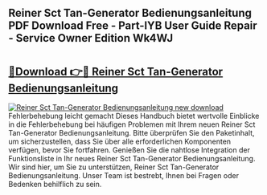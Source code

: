 ## Reiner Sct Tan-Generator Bedienungsanleitung PDF Download Free - Part-lYB User Guide Repair - Service Owner Edition Wk4WJ

# <h2><a href="http://df1x46.blite.top/?on=Reiner+Sct+Tan-Generator+Bedienungsanleitung">🔗Download 👉🔴 Reiner Sct Tan-Generator Bedienungsanleitung</a></h2>

[![Reiner Sct Tan-Generator Bedienungsanleitung new download](https://i.imgur.com/lujVjoI.png)](http://df1x46.blite.top/?on=Reiner+Sct+Tan-Generator+Bedienungsanleitung)
Fehlerbehebung leicht gemacht Dieses Handbuch bietet wertvolle Einblicke in die Fehlerbehebung bei häufigen Problemen mit Ihrem neuen Reiner Sct Tan-Generator Bedienungsanleitung. Bitte überprüfen Sie den Paketinhalt, um sicherzustellen, dass Sie über alle erforderlichen Komponenten verfügen, bevor Sie fortfahren. Genießen Sie die nahtlose Integration der Funktionsliste in Ihr neues Reiner Sct Tan-Generator Bedienungsanleitung. Wir sind hier, um Sie zu unterstützen, Reiner Sct Tan-Generator Bedienungsanleitung. Unser Team ist bestrebt, Ihnen bei Fragen oder Bedenken behilflich zu sein.
